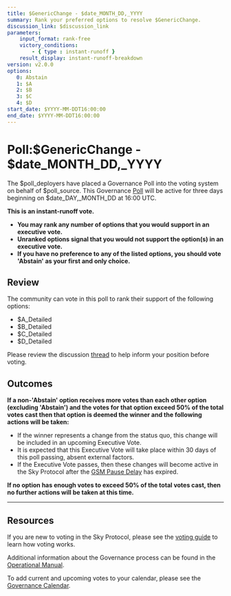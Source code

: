 ```yaml
---
title: $GenericChange - $date_MONTH_DD,_YYYY
summary: Rank your preferred options to resolve $GenericChange.
discussion_link: $discussion_link
parameters:
    input_format: rank-free
    victory_conditions:
        - { type : instant-runoff }
    result_display: instant-runoff-breakdown
version: v2.0.0
options:
   0: Abstain
   1: $A
   2: $B
   3: $C
   4: $D
start_date: $YYYY-MM-DDT16:00:00
end_date: $YYYY-MM-DDT16:00:00
---
```

# Poll:$GenericChange - $date_MONTH_DD,_YYYY

The $poll_deployers have placed a Governance Poll into the voting system on behalf of $poll_source. This Governance [Poll](https://manual.makerdao.com/governance/governance-cycle/weekly-governance-cycle#weekly-governance-cycle-definitions-mip16c1) will be active for three days beginning on $date_DAY,_MONTH_DD at 16:00 UTC.

**This is an instant-runoff vote.**

- **You may rank any number of options that you would support in an executive vote.**
- **Unranked options signal that you would not support the option(s) in an executive vote.**
- **If you have no preference to any of the listed options, you should vote 'Abstain' as your first and only choice.**

## Review

The community can vote in this poll to rank their support of the following options:

- $A_Detailed
- $B_Detailed
- $C_Detailed
- $D_Detailed

Please review the discussion [thread]($discussion_link) to help inform your position before voting.

## Outcomes

**If a non-'Abstain' option receives more votes than each other option (excluding 'Abstain') and the votes for that option exceed 50% of the total votes cast then that option is deemed the winner and the following actions will be taken:**

- If the winner represents a change from the status quo, this change will be included in an upcoming Executive Vote.
- It is expected that this Executive Vote will take place within 30 days of this poll passing, absent external factors.
- If the Executive Vote passes, then these changes will become active in the Sky Protocol after the [GSM Pause Delay](https://manual.makerdao.com/parameter-index/core/param-gsm-pause-delay) has expired.

**If no option has enough votes to exceed 50% of the total votes cast, then no further actions will be taken at this time.**

---

## Resources

If you are new to voting in the Sky Protocol, please see the [voting guide](https://manual.makerdao.com/governance/voting-in-makerdao/on-chain-governance) to learn how voting works.

Additional information about the Governance process can be found in the [Operational Manual](https://manual.makerdao.com).

To add current and upcoming votes to your calendar, please see the [Governance Calendar](https://manual.makerdao.com/makerdao/calendars/governance-calendar).
